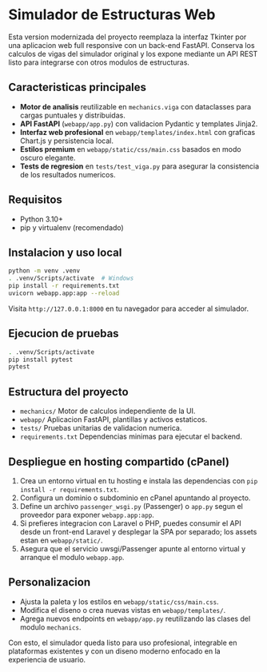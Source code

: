 # Simulador de Estructuras Web

Esta version modernizada del proyecto reemplaza la interfaz Tkinter por una aplicacion web full responsive con un back-end FastAPI. Conserva los calculos de vigas del simulador original y los expone mediante un API REST listo para integrarse con otros modulos de estructuras.

## Caracteristicas principales

- **Motor de analisis** reutilizable en `mechanics.viga` con dataclasses para cargas puntuales y distribuidas.
- **API FastAPI** (`webapp/app.py`) con validacion Pydantic y templates Jinja2.
- **Interfaz web profesional** en `webapp/templates/index.html` con graficas Chart.js y persistencia local.
- **Estilos premium** en `webapp/static/css/main.css` basados en modo oscuro elegante.
- **Tests de regresion** en `tests/test_viga.py` para asegurar la consistencia de los resultados numericos.

## Requisitos

- Python 3.10+
- pip y virtualenv (recomendado)

## Instalacion y uso local

```bash
python -m venv .venv
. .venv/Scripts/activate  # Windows
pip install -r requirements.txt
uvicorn webapp.app:app --reload
```

Visita `http://127.0.0.1:8000` en tu navegador para acceder al simulador.

## Ejecucion de pruebas

```bash
. .venv/Scripts/activate
pip install pytest
pytest
```

## Estructura del proyecto

- `mechanics/`  Motor de calculos independiente de la UI.
- `webapp/`     Aplicacion FastAPI, plantillas y activos estaticos.
- `tests/`      Pruebas unitarias de validacion numerica.
- `requirements.txt` Dependencias minimas para ejecutar el backend.

## Despliegue en hosting compartido (cPanel)

1. Crea un entorno virtual en tu hosting e instala las dependencias con `pip install -r requirements.txt`.
2. Configura un dominio o subdominio en cPanel apuntando al proyecto.
3. Define un archivo `passenger_wsgi.py` (Passenger) o `app.py` segun el proveedor para exponer `webapp.app:app`.
4. Si prefieres integracion con Laravel o PHP, puedes consumir el API desde un front-end Laravel y desplegar la SPA por separado; los assets estan en `webapp/static/`.
5. Asegura que el servicio uwsgi/Passenger apunte al entorno virtual y arranque el modulo `webapp.app`.

## Personalizacion

- Ajusta la paleta y los estilos en `webapp/static/css/main.css`.
- Modifica el diseno o crea nuevas vistas en `webapp/templates/`.
- Agrega nuevos endpoints en `webapp/app.py` reutilizando las clases del modulo `mechanics`.

Con esto, el simulador queda listo para uso profesional, integrable en plataformas existentes y con un diseno moderno enfocado en la experiencia de usuario.

